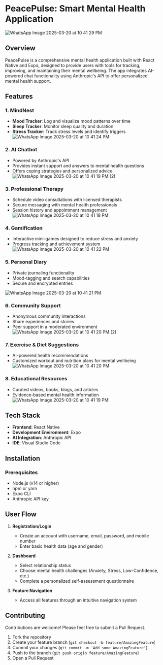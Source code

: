 # PeacePulse: Smart Mental Health Application

![WhatsApp Image 2025-03-20 at 10 41 29 PM](https://github.com/user-attachments/assets/f8d93d62-e221-484a-b84d-54a5c3dc1884)


## Overview
PeacePulse is a comprehensive mental health application built with React Native and Expo, designed to provide users with tools for tracking, improving, and maintaining their mental wellbeing. The app integrates AI-powered chat functionality using Anthropic's API to offer personalized mental health support.

## Features

### 1. MindNest
- **Mood Tracker**: Log and visualize mood patterns over time
- **Sleep Tracker**: Monitor sleep quality and duration
- **Stress Tracker**: Track stress levels and identify triggers
![WhatsApp Image 2025-03-20 at 10 41 24 PM](https://github.com/user-attachments/assets/197e6a2d-b969-49b8-86a3-551dc2681b6b)

  

### 2. AI Chatbot
- Powered by Anthropic's API
- Provides instant support and answers to mental health questions
- Offers coping strategies and personalized advice
  ![WhatsApp Image 2025-03-20 at 10 41 19 PM (2)](https://github.com/user-attachments/assets/ce68272f-e69a-4358-8af8-d522d4ebf7f6)


### 3. Professional Therapy
- Schedule video consultations with licensed therapists
- Secure messaging with mental health professionals
- Session history and appointment management
![WhatsApp Image 2025-03-20 at 10 41 18 PM](https://github.com/user-attachments/assets/912d8a53-d00b-42aa-9e6f-b47797083fd1)


### 4. Gamification
- Interactive mini-games designed to reduce stress and anxiety
- Progress tracking and achievement system
  ![WhatsApp Image 2025-03-20 at 10 41 22 PM](https://github.com/user-attachments/assets/3cc22dcd-87d6-4280-b389-d6501b31e0b7)


### 5. Personal Diary
- Private journaling functionality
- Mood-tagging and search capabilities
- Secure and encrypted entries

![WhatsApp Image 2025-03-20 at 10 41 21 PM](https://github.com/user-attachments/assets/72cf252f-ffef-400d-969f-4a067ea742dc)

### 6. Community Support
- Anonymous community interactions
- Share experiences and stories
- Peer support in a moderated environment
  ![WhatsApp Image 2025-03-20 at 10 41 20 PM (2)](https://github.com/user-attachments/assets/dd1a1752-087a-4b04-be8e-863a7ee1952b)


### 7. Exercise & Diet Suggestions
- AI-powered health recommendations
- Customized workout and nutrition plans for mental wellbeing
![WhatsApp Image 2025-03-20 at 10 41 20 PM](https://github.com/user-attachments/assets/70464f37-196e-4757-96a6-0a3318c273d9)

### 8. Educational Resources
- Curated videos, books, blogs, and articles
- Evidence-based mental health information
![WhatsApp Image 2025-03-20 at 10 41 19 PM](https://github.com/user-attachments/assets/7b3fc07d-e727-4e73-b244-4d2068ebaab1)


## Tech Stack
- **Frontend**: React Native
- **Development Environment**: Expo
- **AI Integration**: Anthropic API
- **IDE**: Visual Studio Code

## Installation

### Prerequisites
- Node.js (v14 or higher)
- npm or yarn
- Expo CLI
- Anthropic API key


## User Flow
1. **Registration/Login**
   - Create an account with username, email, password, and mobile number
   - Enter basic health data (age and gender)

2. **Dashboard**
   - Select relationship status
   - Choose mental health challenges (Anxiety, Stress, Low-Confidence, etc.)
   - Complete a personalized self-assessment questionnaire

3. **Feature Navigation**
   - Access all features through an intuitive navigation system



## Contributing
Contributions are welcome! Please feel free to submit a Pull Request.

1. Fork the repository
2. Create your feature branch (`git checkout -b feature/AmazingFeature`)
3. Commit your changes (`git commit -m 'Add some AmazingFeature'`)
4. Push to the branch (`git push origin feature/AmazingFeature`)
5. Open a Pull Request
